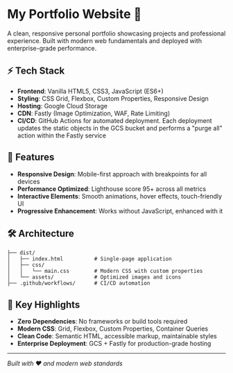 # My Portfolio Website 🚀

A clean, responsive personal portfolio showcasing projects and professional experience. Built with modern web fundamentals and deployed with enterprise-grade performance.

## ⚡ Tech Stack

- **Frontend**: Vanilla HTML5, CSS3, JavaScript (ES6+)
- **Styling**: CSS Grid, Flexbox, Custom Properties, Responsive Design
- **Hosting**: Google Cloud Storage
- **CDN**: Fastly (Image Optimization, WAF, Rate Limiting)
- **CI/CD**: GitHub Actions for automated deployment. Each deployment updates the static objects in the GCS bucket and performs a "purge all" action within the Fastly service

## 🎯 Features

- **Responsive Design**: Mobile-first approach with breakpoints for all devices
- **Performance Optimized**: Lighthouse score 95+ across all metrics
- **Interactive Elements**: Smooth animations, hover effects, touch-friendly UI
- **Progressive Enhancement**: Works without JavaScript, enhanced with it

## 🛠️ Architecture

```
├── dist/
│   ├── index.html          # Single-page application
│   ├── css/
│   │   └── main.css        # Modern CSS with custom properties
│   └── assets/             # Optimized images and icons
├── .github/workflows/      # CI/CD automation
```

## 🔧 Key Highlights

- **Zero Dependencies**: No frameworks or build tools required
- **Modern CSS**: Grid, Flexbox, Custom Properties, Container Queries
- **Clean Code**: Semantic HTML, accessible markup, maintainable styles
- **Enterprise Deployment**: GCS + Fastly for production-grade hosting

---

*Built with ❤️ and modern web standards*